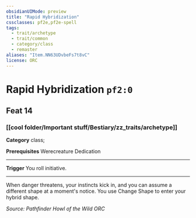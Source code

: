 ```yaml
---
obsidianUIMode: preview
title: "Rapid Hybridization"
cssclasses: pf2e,pf2e-spell
tags:
  - trait/archetype
  - trait/common
  - category/class
  - remaster
aliases: "Item.NN63UDvbeFs7t8vC"
license: ORC
---
```

# Rapid Hybridization `pf2:0`
## Feat 14
### [[cool folder/Important stuff/Bestiary/zz_traits/archetype]]

**Category** class; 



**Prerequisites** Werecreature Dedication
* * *
**Trigger** You roll initiative.

* * *

When danger threatens, your instincts kick in, and you can assume a different shape at a moment's notice. You use Change Shape to enter your hybrid shape.

*Source: Pathfinder Howl of the Wild*
*ORC*